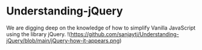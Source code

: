 # Understanding-jQuery
We are digging deep on the knowledge of how to simplify Vanilla JavaScript using the library jQuery. 
!(https://github.com/sanjaytj/Understanding-jQuery/blob/main/jQuery-how-it-appears.png)
